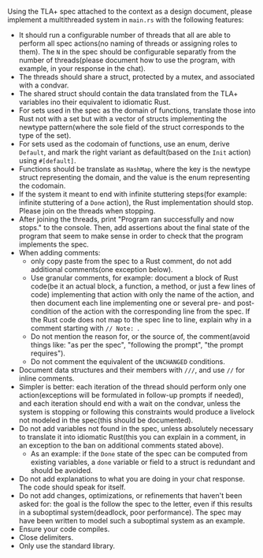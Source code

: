 Using the TLA+ spec attached to the context as a design document, 
please implement a multithreaded system in `main.rs` with the following features:

- It should run a configurable number of threads that all are able to perform all spec actions(no naming of threads or assigning roles to them). The `N` in the spec should be configurable separatly from the number of threads(please document how to use the program, with example, in your response in the chat).
- The threads should share a struct, protected by a mutex, and associated with a condvar.
- The shared struct should contain the data translated from the TLA+ variables ino their equivalent to idiomatic Rust.
- For sets used in the spec as the domain of functions, translate those into Rust not with a set but with a vector of structs implementing the newtype pattern(where the sole field of the struct corresponds to the type of the set).
- For sets used as the codomain of functions, use an enum, derive `Default`, and mark the right variant as default(based on the `Init` action) using `#[default]`. 
- Functions should be translate as `HashMap`, where the key is the newtype struct representing the domain, and the value is the enum representing the codomain.
- If the system it meant to end with infinite stuttering steps(for example: infinite stuttering of a `Done` action), the Rust implementation should stop. Please join on the threads when stopping.
- After joining the threads, print "Program ran successfully and now stops." to the console. Then, add assertions about the final state of the program that seem to make sense in order to check that the program implements the spec.
- When adding comments: 
  - only copy paste from the spec to a Rust comment, do not add additional comments(one exception below). 
  - Use granular comments, for example: document a block of Rust code(be it an actual block, a function, a method, or just a few lines of code) implementing that action with only the name of the action, and then document each line implementing one or several pre- and post-condition of the action with the corresponding line from the spec. If the Rust code does not map to the spec line to line, explain why in a comment starting with `// Note: `. 
  - Do not mention the reason for, or the source of, the comment(avoid things like: "as per the spec", "following the prompt", "the prompt requires").
  - Do not comment the equivalent of the `UNCHANGED` conditions.  
- Document data structures and their members with `///`, and use `//` for inline comments.
- Simpler is better: each iteration of the thread should perform only one action(exceptions will be formulated in follow-up prompts if needed), and each iteration should end with a wait on the condvar, unless the system is stopping or following this constraints would produce a livelock not modeled in the spec(this should be documented).
- Do not add variables not found in the spec, unless absolutely necessary to translate it into idiomatic Rust(this you can explain in a comment, in an exception to the ban on additional comments stated above). 
  - As an example: if the `Done` state of the spec can be computed from existing variables, a `done` variable or field to a struct is redundant and should be avoided. 
- Do not add explanations to what you are doing in your chat response. The code should speak for itself. 
- Do not add changes, optimizations, or refinements that haven't been asked for: the goal is the follow the spec to the letter, even if this results in a suboptimal system(deadlock, poor performance). The spec may have been written to model such a suboptimal system as an example.
- Ensure your code compiles. 
- Close delimiters.
- Only use the standard library.